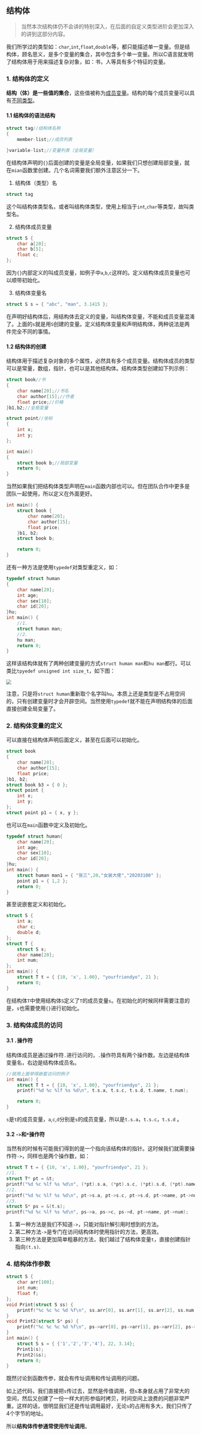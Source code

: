 ## 结构体

> 当然本次结构体仍不会讲的特别深入，在后面的自定义类型进阶会更加深入的讲到这部分内容。

我们所学过的类型如：`char`,`int`,`float`,`double`等，都只能描述单一变量。但是结构体，顾名思义，是多个变量的集合，其中包含多个单一变量。所以C语言就发明了结构体用于用来描述复杂对象，如：书，人等具有多个特征的变量。

### 1. 结构体的定义

**结构（体）是一些值的集合**，这些值被称为<u>成员变量</u>。结构的每个成员变量可以具有<u>不同类型</u>。

#### 1.1 结构体的语法结构

~~~c
struct tag//结构体名称
{
    member-list;//成员列表

}variable-list;//变量列表（全局变量）
~~~

在结构体声明的`{}`后面创建的变量是全局变量，如果我们只想创建局部变量，就在`mian`函数里创建。几个名词需要我们额外注意区分一下。

1. 结构体（类型）名

~~~c
struct tag
~~~

这个叫结构体类型名，或者叫结构体类型，使用上相当于`int`,`char`等类型，故叫类型名。

2. 结构体成员变量

~~~c
struct S {
	char a[20];
	char b[5];
	float c;
};
~~~

因为`{}`内部定义的叫成员变量，如例子中`a`,`b`,`c`这样的。定义结构体成员变量也可以顺带初始化。

3. 结构体变量名

~~~c
struct S s = { "abc", "man", 3.1415 };
~~~

在声明好结构体后，用结构体去定义的变量，叫结构体变量，不能和成员变量混淆了。上面的`s`就是用`S`创建的变量。定义结构体变量和声明结构体，两种说法是两件完全不同的事情。

#### 1.2 结构体的创建

结构体用于描述复杂对象的多个属性，必然具有多个成员变量。结构体成员的类型可以是常量，数组，指针，也可以是其他结构体。结构体类型创建如下列示例：

~~~c
struct book//书
{
	char name[20];//书名
	char author[15];//作者
	float price;//价格
}b1,b2;//全局变量

struct point//坐标
{
	int x;
	int y;
};

int main()
{
	struct book b;//局部变量
	return 0;
}
~~~

当然如果我们把结构体类型声明在`main`函数内部也可以。但在团队合作中更多是团队一起使用，所以定义在外面更好。

~~~c
int main() {
	struct book {
		char name[20];
		char author[15];
		float price;
	}b1, b2;
	struct book b;

	return 0;
}
~~~

还有一种方法是使用`typedef`对类型重定义，如：

~~~c
typedef struct human
{
	char name[20];
	int age;
	char sex[10];
	char id[20];
}hu;
int main() {
    //1.
	struct human man;
	//2.
    hu man;
	return 0;
}
~~~

这样该结构体就有了两种创建变量的方式`struct human man`和`hu man`都行。可以类比`tpyedef unsigned int size_t`，如下图：

<img src="./06-结构体.assets/结构体typedef重定义理解示例.png" style="zoom:80%;" />

注意，只是将`struct human`重新取个名字叫`hu`。本质上还是类型是不占用空间的，只有创建变量时才会开辟空间。当然使用`typedef`就不能在声明结构体的后面直接创建全局变量了。

### 2. 结构体变量的定义

可以直接在结构体声明后面定义，甚至在后面可以初始化。

~~~c
struct book
{
    char name[20];
    char author[15];
    float price;
}b1, b2;
struct book b3 = { 0 };
struct point {
	int x;
	int y;
};
struct point p1 = { x, y };
~~~

也可以在`main`函数中定义及初始化。

~~~c
typedef struct human{
	char name[20];
	int age;
	char sex[10];
	char id[20];
}hu;
int main() {
	struct human man1 = { "张三",20,"女装大佬","20203100" };
	point p1 = { 1,2 };
	return 0;
}
~~~

甚至说嵌套定义和初始化。

~~~c
struct S {
	int a;
	char c;
	double d;
};
struct T {
	struct S s;
	char name[20];
	int num;
};
int main() {
	struct T t = { {10, 'x', 1.00}, "yourfriendyo", 21 };
	return 0;
}
~~~

在结构体`T`中使用结构体`S`定义了`T`的成员变量`s`。在初始化的时候同样需要注意的是，`s`也需要使用`{}`进行初始化。

### 3. 结构体成员的访问

#### 3.1 `.`操作符

结构体成员是通过操作符`.`进行访问的，`.`操作符具有两个操作数。左边是结构体变量名，右边是结构体成员名。

~~~c
//就用上面举得嵌套访问的例子
int main() {
	struct T t = { {10, 'x', 1.00}, "yourfriendyo", 21 };
	printf("%d %c %lf %s %d\n", t.s.a, t.s.c, t.s.d, t.name, t.num);

	return 0;
}
~~~

`s`是`t`的成员变量，`a`,`c`,`d`分别是`s`的成员变量，所以是`t.s.a`，`t.s.c`，`t.s.d` 。

#### 3.2 `->`和`*`操作符

当然有的时候有可能我们得到的是一个指向该结构体的指针。这时候我们就需要操作符`->`，同样也是两个操作数，如：

~~~c
struct T t = { {10, 'x', 1.00}, "yourfriendyo", 21 };
//1.
struct T* pt = &t;
printf("%d %c %lf %s %d\n", (*pt).s.a, (*pt).s.c, (*pt).s.d, (*pt).name, (*pt).num);
//2.
printf("%d %c %lf %s %d\n", pt->s.a, pt->s.c, pt->s.d, pt->name, pt->num);
//3.
struct S* ps = &(t.s);
printf("%d %c %lf %s %d\n", ps->a, ps->c, ps->d, pt->name, pt->num);
~~~

1. 第一种方法是我们不知道`->`，只能对指针解引用时想到的方法。
2. 第二种方法`->`是专门在访问结构体时使用指针的方法，更高效。
3. 第三种方法是更加简单粗暴的方法，我们越过了结构体变量`t`，直接创建指针指向`(t.s)`.

### 4. 结构体作参数

~~~c
struct S {
	char arr[100];
	int num;
	float f;
};
void Print(struct S ss) {
	printf("%c %c %c %d %f\n", ss.arr[0], ss.arr[1], ss.arr[2], ss.num, ss.f);
}
void Print2(struct S* ps) {
	printf("%c %c %c %d %f\n", ps->arr[0], ps->arr[1], ps->arr[2], ps->num, ps->f);
}
int main() {
	struct S s = { {'1','2','3','4'}, 22, 3.14};
	Print1(s);
	Print2(&s);
	return 0;
}
~~~

既然讨论到函数传参，就会有传址调用和传址调用的问题。

如上述代码，我们直接把`s`传过去，显然是传值调用，但`s`本身就占用了非常大的空间，然后又创建了一份一样大的形参临时拷贝，时间空间上浪费的问题非常严重。这样的话，很明显我们还是传址调用最好，无论`s`的占用有多大，我们只传了4个字节的地址。

所以**结构体传参通常使用传址调用**。
